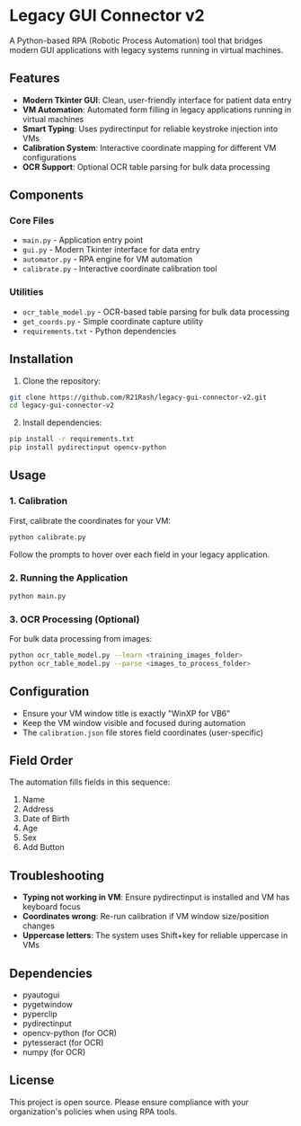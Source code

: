 # Legacy GUI Connector v2

A Python-based RPA (Robotic Process Automation) tool that bridges modern GUI applications with legacy systems running in virtual machines.

## Features

- **Modern Tkinter GUI**: Clean, user-friendly interface for patient data entry
- **VM Automation**: Automated form filling in legacy applications running in virtual machines
- **Smart Typing**: Uses pydirectinput for reliable keystroke injection into VMs
- **Calibration System**: Interactive coordinate mapping for different VM configurations
- **OCR Support**: Optional OCR table parsing for bulk data processing

## Components

### Core Files
- `main.py` - Application entry point
- `gui.py` - Modern Tkinter interface for data entry
- `automator.py` - RPA engine for VM automation
- `calibrate.py` - Interactive coordinate calibration tool

### Utilities
- `ocr_table_model.py` - OCR-based table parsing for bulk data processing
- `get_coords.py` - Simple coordinate capture utility
- `requirements.txt` - Python dependencies

## Installation

1. Clone the repository:
```bash
git clone https://github.com/R21Rash/legacy-gui-connector-v2.git
cd legacy-gui-connector-v2
```

2. Install dependencies:
```bash
pip install -r requirements.txt
pip install pydirectinput opencv-python
```

## Usage

### 1. Calibration
First, calibrate the coordinates for your VM:
```bash
python calibrate.py
```
Follow the prompts to hover over each field in your legacy application.

### 2. Running the Application
```bash
python main.py
```

### 3. OCR Processing (Optional)
For bulk data processing from images:
```bash
python ocr_table_model.py --learn <training_images_folder>
python ocr_table_model.py --parse <images_to_process_folder>
```

## Configuration

- Ensure your VM window title is exactly "WinXP for VB6"
- Keep the VM window visible and focused during automation
- The `calibration.json` file stores field coordinates (user-specific)

## Field Order
The automation fills fields in this sequence:
1. Name
2. Address  
3. Date of Birth
4. Age
5. Sex
6. Add Button

## Troubleshooting

- **Typing not working in VM**: Ensure pydirectinput is installed and VM has keyboard focus
- **Coordinates wrong**: Re-run calibration if VM window size/position changes
- **Uppercase letters**: The system uses Shift+key for reliable uppercase in VMs

## Dependencies

- pyautogui
- pygetwindow
- pyperclip
- pydirectinput
- opencv-python (for OCR)
- pytesseract (for OCR)
- numpy (for OCR)

## License

This project is open source. Please ensure compliance with your organization's policies when using RPA tools.
